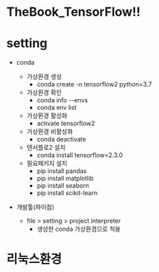 # TheBook_TensorFlow!!

# setting

- conda 
    - 가상환경 생성
        - conda create -n tensorflow2 python=3.7
    - 가상환경 확인
        - conda info --envs
        - conda env list
    - 가상환경 활성화
        - activate tensorflow2
    - 가상환경 비활성화
        - conda deactivate
    - 텐서플로2 설치
        - conda install tensorflow=2.3.0
    - 필요패키지 설치
        - pip install pandas
        - pip install matplotlib
        - pip install seaborn
        - pip install scikit-learn

- 개발툴(파이참)
    - file > setting > project interpreter
        - 생성한 conda 가상환경으로 적용

# 리눅스환경
